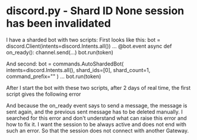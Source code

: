 
# discord.py - Shard ID None session has been invalidated

I have a sharded bot with two scripts:
First looks like this:
bot = discord.Client(intents=discord.Intents.all())
...
@bot.event
async def on_ready():
    channel.send(...)
bot.run(token)

And second:
bot = commands.AutoShardedBot(
    intents=discord.Intents.all(), shard_ids=[0], shard_count=1, command_prefix=""
)
...
bot.run(token)

After I start the bot with these two scripts, after 2 days of real time, the first script gives the following error

And because the on_ready event says to send a message, the message is sent again, and the previous sent message has to be deleted manually.
I searched for this error and don't understand what can raise this error and how to fix it.
I want the session to be always active and does not end with such an error. So that the session does not connect with another Gateway.

        
